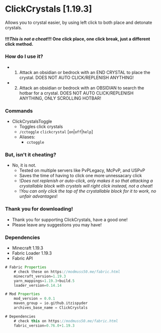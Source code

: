 # ClickCrystals [1.19.3]
Allows you to crystal easier, by using left click to both place and detonate crystals.
#### !!!***This is not a cheat***!!! One click place, one click break, just a different click method.

### How do I use it?
- 1) Attack an obsidian or bedrock with an END CRYSTAL to place the crystal. DOES NOT AUTO CLICK/REPLENISH ANYTHING!
- 2) Attack an obsidian or bedrock with an OBSIDIAN to search the hotbar for a crystal. DOES NOT AUTO CLICK/REPLENISH ANYTHING, ONLY SCROLLING HOTBAR!

### Commands
- ClickCrystalsToggle
  - Toggles click crystals
  - `/cctoggle` `clickcrystal` [`on`|`off`|`help`]
  - Aliases: 
    - `cctoggle`

### But, isn't it cheating?
- No, it is not.
  - Tested on multiple servers like PvPLegacy, McPvP, and USPvP
  - Saves the time of having to click one more unnessacary click
  - !*Does not replenish or auto-click, only makes it so that attacking a crystallable block with crystals will right click instead, not a cheat*!
  - !*You can only click the top of the crystallable block for it to work, no unfair advantages*!
  
### Thank you for downloading!
- Thank you for supporting ClickCrystals, have a good one!
- Please leave any suggestions you may have!

  
### Dependencies
- Minecraft 1.19.3
- Fabric Loader 1.19.3
- Fabric API 

```gradle
# Fabric Properties
	# check these on https://modmuss50.me/fabric.html
	minecraft_version=1.19.3
	yarn_mappings=1.19.3+build.5
	loader_version=0.14.14

# Mod Properties
	mod_version = 0.0.1
	maven_group = io.github.itzispyder
	archives_base_name = ClickCrystals

# Dependencies
	# check this on https://modmuss50.me/fabric.html
	fabric_version=0.76.0+1.19.3
```

